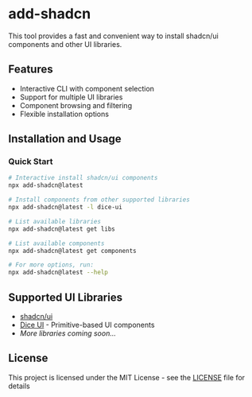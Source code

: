 # add-shadcn

This tool provides a fast and convenient way to install shadcn/ui components and other UI libraries.

## Features
- Interactive CLI with component selection
- Support for multiple UI libraries
- Component browsing and filtering
- Flexible installation options

## Installation and Usage

### Quick Start
```bash
# Interactive install shadcn/ui components
npx add-shadcn@latest

# Install components from other supported libraries
npx add-shadcn@latest -l dice-ui

# List available libraries
npx add-shadcn@latest get libs

# List available components
npx add-shadcn@latest get components

# For more options, run:
npx add-shadcn@latest --help
```


## Supported UI Libraries
- [shadcn/ui](https://ui.shadcn.com/)
- [Dice UI](https://www.diceui.com/) - Primitive-based UI components
- *More libraries coming soon...*

## License
This project is licensed under the MIT License - see the [LICENSE](LICENSE) file for details